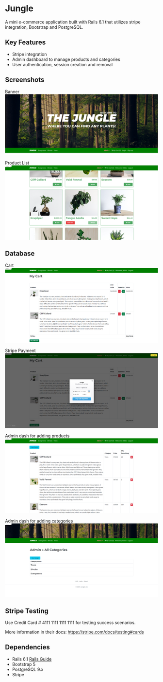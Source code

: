 # Jungle

A mini e-commerce application built with Rails 6.1 that utilizes stripe integration, Bootstrap and PostgreSQL. 

## Key Features
  - Stripe integration
  - Admin dashboard to manage products and categories
  - User authentication, session creation and removal
  
## Screenshots

Banner
!["Banner"](https://github.com/JonixB/jungle-rails/blob/master/docs/banner.png?raw=true)

Product List
!["Product List"](https://github.com/JonixB/jungle-rails/blob/master/docs/productlist.png?raw=true)
## Database

Cart
!["Cart"](https://github.com/JonixB/jungle-rails/blob/master/docs/Cart.png?raw=true)

Stripe Payment
!["Stripe Payment"](https://github.com/JonixB/jungle-rails/blob/master/docs/payment.png?raw=true)

Admin dash for adding products
!["Admin dash for adding products"](https://github.com/JonixB/jungle-rails/blob/master/docs/product-dashboard.png?raw=true)

Admin dash for adding categories
!["Admin dash for adding categories"](https://github.com/JonixB/jungle-rails/blob/master/docs/categories.png?raw=true)


## Stripe Testing

Use Credit Card # 4111 1111 1111 1111 for testing success scenarios.

More information in their docs: <https://stripe.com/docs/testing#cards>

## Dependencies

- Rails 6.1 [Rails Guide](http://guides.rubyonrails.org/v6.1/)
- Bootstrap 5
- PostgreSQL 9.x
- Stripe
